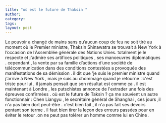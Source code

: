 ```yaml
---
title: "où est le future de Thaksin "
author:
category: 
tags: 
layout: post
---
```

Le pouvoir a changé de mains sans qu’aucun coup de feu ne soit tiré au moment où le Premier ministre, Thaksin Shinawatra se trouvait à New York à l’occasion de l’Assemblée générale des Nations Unies.
totalment je le respecte et j'admire ses artifices politiques , ses manoeuvres diplomatiques . cependant , la vente par sa famille d’actions d’une société de télécommunication dans des conditions contestées a provoquée des manifestations de sa démission .
il dit que 'je suis le premier ministre quand j'arrive à New York , mais je suis au chommage quand je retourne .'c'est triste pour lui , il jamais pensait que son résultat est comme ça .
il est maintenant à Londre , les putschistes annonce de l'extrader une fois des épreuves confirmées .
où est le future de Taksin ?
ça me souvient un autre fonctionnair : Chen Liangyu , le secrétaire général de Shanghai , ces jours ,il n'a pas bien dort peut-être . c'est bien fait , il n'a pas fait ses devoirs pentant son terme . il faut bien tirer la leçon des erreurs passées pour en éviter le retour .on ne peut pas tolérer un homme comme lui en Chine .

